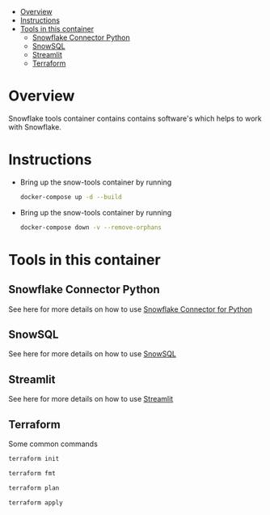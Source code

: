 - [Overview](#overview)
- [Instructions](#instructions)
- [Tools in this container](#tools-in-this-container)
  - [Snowflake Connector Python](#snowflake-connector-python)
  - [SnowSQL](#snowsql)
  - [Streamlit](#streamlit)
  - [Terraform](#terraform)
  
# Overview
Snowflake tools container contains contains software's which helps to work with Snowflake.

# Instructions
- Bring up the snow-tools container by running
  ```bash
  docker-compose up -d --build
  ```
- Bring up the snow-tools container by running
  ```bash
  docker-compose down -v --remove-orphans
  ```

# Tools in this container

## Snowflake Connector Python

See here for more details on how to use [Snowflake Connector for Python](https://docs.snowflake.com/en/user-guide/python-connector-example.html)

## SnowSQL

See here for more details on how to use [SnowSQL](https://docs.snowflake.com/en/user-guide/snowsql.html)


## Streamlit 

See here for more details on how to use [Streamlit](https://docs.streamlit.io/library/get-started/create-an-app)

## Terraform

Some common commands

```bash
terraform init

terraform fmt

terraform plan

terraform apply
```